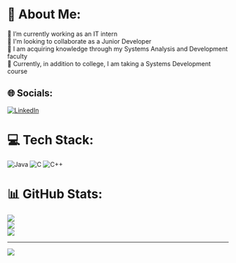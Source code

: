 # 💫 About Me:
🔭 I’m currently working as an IT intern<br>👯 I'm looking to collaborate as a Junior Developer<br>🤝 I am acquiring knowledge through my Systems Analysis and Development faculty<br>🌱 Currently, in addition to college, I am taking a Systems Development course<br>


## 🌐 Socials:
[![LinkedIn](https://img.shields.io/badge/LinkedIn-%230077B5.svg?logo=linkedin&logoColor=white)](https://linkedin.com/in/www.linkedin.com/in/david-mendes-cordeiro-alves-de-oliveira-49b291234) 

# 💻 Tech Stack:
![Java](https://img.shields.io/badge/java-%23ED8B00.svg?style=for-the-badge&logo=openjdk&logoColor=white) ![C](https://img.shields.io/badge/c-%2300599C.svg?style=for-the-badge&logo=c&logoColor=white) ![C++](https://img.shields.io/badge/c++-%2300599C.svg?style=for-the-badge&logo=c%2B%2B&logoColor=white)
# 📊 GitHub Stats:
![](https://github-readme-stats.vercel.app/api?username=Davidmcao&theme=dark&hide_border=false&include_all_commits=true&count_private=true)<br/>
![](https://github-readme-streak-stats.herokuapp.com/?user=Davidmcao&theme=dark&hide_border=false)<br/>
![](https://github-readme-stats.vercel.app/api/top-langs/?username=Davidmcao&theme=dark&hide_border=false&include_all_commits=true&count_private=true&layout=compact)

---
[![](https://visitcount.itsvg.in/api?id=Davidmcao&icon=0&color=0)](https://visitcount.itsvg.in)

<!-- Proudly created with GPRM ( https://gprm.itsvg.in ) -->
